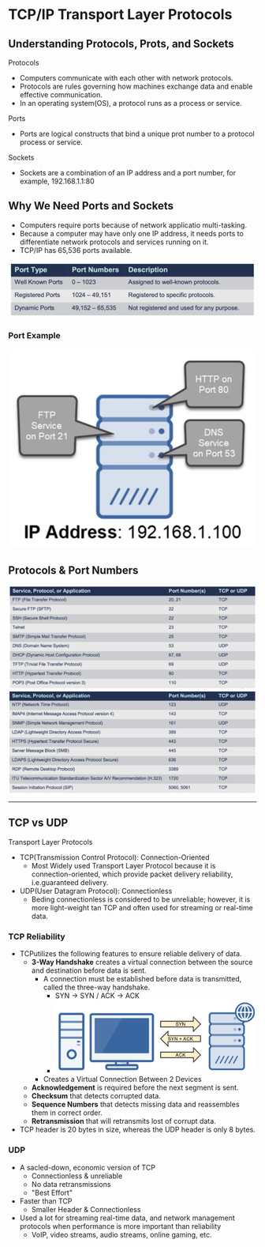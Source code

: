 # TCP/IP Transport Layer Protocols

## Understanding Protocols, Prots, and Sockets

Protocols

- Computers communicate with each other with network protocols.
- Protocols are rules governing how machines exchange data and enable effective communication.
- In an operating system(OS), a protocol runs as a process or service.

Ports

- Ports are logical constructs that bind a unique prot number to a protocol process or service.

Sockets

- Sockets are a combination of an IP address and a port number, for example, 192.168.1.1:80

## Why We Need Ports and Sockets

- Computers require ports because of network applicatio multi-tasking.
- Because a computer may have only one IP address, it needs ports to differentiate network protocols and services running on it.
- TCP/IP has 65,536 ports available.

![Port Types Image](PortTypes.png)

### Port Example

![Port Types Example Image](PortType-Example.png)

## Protocols & Port Numbers

![Protocols & Port Numbers Image 1](Protocols-and-Port-Numbers-1.png)
![Protocols & Port Numbers Image 2](Protocols-and-Port-Numbers-2.png)

---

## TCP vs UDP

Transport Layer Protocols

- TCP(Transmission Control Protocol): Connection-Oriented
  - Most Widely used Transport Layer Protocol because it is connection-oriented, which provide packet delivery reliability, i.e.guaranteed delivery.
- UDP(User Datagram Protocol): Connectionless
  - Beding connectionless is considered to be unreliable; however, it is more light-weight tan TCP and often used for streaming or real-time data.

### TCP Reliability

- TCPutilizes the following features to ensure reliable delivery of data.
  - **3-Way Handshake** creates a virtual connection between the source and destination before data is sent.
    - A connection must be established before data is transmitted, called the three-way handshake.
      - SYN -> SYN / ACK -> ACK
      - ![TCP-Three-Way-Handshake Image](TCP-Three-Way-Handshake.png)
    - Creates a Virtual Connection Between 2 Devices
  - **Acknowledgement** is required before the next segment is sent.
  - **Checksum** that detects corrupted data.
  - **Sequence Numbers** that detects missing data and reassembles them in correct order.
  - **Retransmission** that will retransmits lost of corrupt data.
- TCP header is 20 bytes in size, whereas the UDP header is only 8 bytes.

### UDP

- A sacled-down, economic version of TCP
  - Connectionless & unreliable
  - No data retransmissions
  - "Best Effort"
- Faster than TCP
  - Smaller Header & Connectionless
- Used a lot for streaming real-time data, and network management protocols when performance is more important than reliability
  - VoIP, video streams, audio streams, online gaming, etc.
